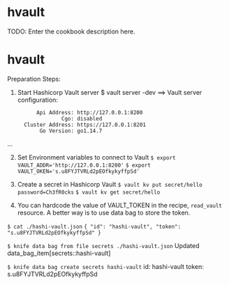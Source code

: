 # hvault

TODO: Enter the cookbook description here.

# hvault
Preparation Steps:
1. Start Hashicorp Vault server
$ vault server -dev
==> Vault server configuration:

             Api Address: http://127.0.0.1:8200
                     Cgo: disabled
         Cluster Address: https://127.0.0.1:8201
              Go Version: go1.14.7
...

2. Set Environment variables to connect to Vault
`$ export VAULT_ADDR='http://127.0.0.1:8200'`
`$ export VAULT_OKEN='s.u8FYJTVRLd2pEOfkykyffpSd'`


3. Create a secret in Hashicorp Vault
`$ vault kv put secret/hello password=Ch3fR0cks`
`$ vault kv get secret/hello`


4. You can hardcode the value of VAULT_TOKEN in the recipe, `read_vault` resource.  A better way is to use data bag to store the token.

`$ cat ./hashi-vault.json`
`{
"id": "hashi-vault",
"token": "s.u8FYJTVRLd2pEOfkykyffpSd"
}`

`$ knife data bag from file secrets ./hashi-vault.json`
Updated data_bag_item[secrets::hashi-vault]

`$ knife data bag create secrets hashi-vault`
id:    hashi-vault
token: s.u8FYJTVRLd2pEOfkykyffpSd


